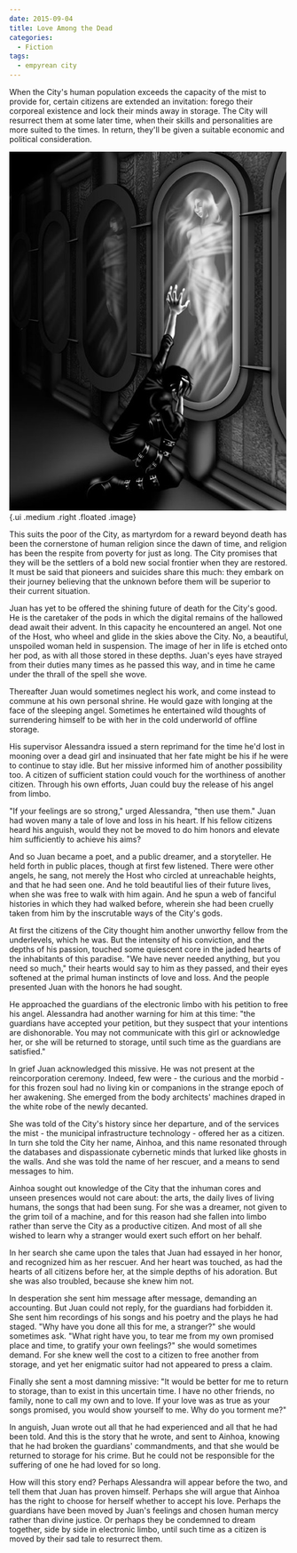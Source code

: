 ```yaml
---
date: 2015-09-04
title: Love Among the Dead
categories:
  - Fiction
tags:
  - empyrean city
---
```


When the City's human population exceeds the capacity of the mist to provide for, certain citizens are extended an invitation: forego their corporeal existence and lock their minds away in storage. The City will resurrect them at some later time, when their skills and personalities are more suited to the times. In return, they'll be given a suitable economic and political consideration.

<!-- more -->

![Love Among the Dead](/assets/art/68.jpg) {.ui .medium .right .floated .image}

This suits the poor of the City, as martyrdom for a reward beyond death has been the cornerstone of human religion since the dawn of time, and religion has been the respite from poverty for just as long. The City promises that they will be the settlers of a bold new social frontier when they are restored. It must be said that pioneers and suicides share this much: they embark on their journey believing that the unknown before them will be superior to their current situation.

Juan has yet to be offered the shining future of death for the City's good. He is the caretaker of the pods in which the digital remains of the hallowed dead await their advent. In this capacity he encountered an angel. Not one of the Host, who wheel and glide in the skies above the City. No, a beautiful, unspoiled woman held in suspension. The image of her in life is etched onto her pod, as with all those stored in these depths. Juan's eyes have strayed from their duties many times as he passed this way, and in time he came under the thrall of the spell she wove.

Thereafter Juan would sometimes neglect his work, and come instead to commune at his own personal shrine. He would gaze with longing at the face of the sleeping angel. Sometimes he entertained wild thoughts of surrendering himself to be with her in the cold underworld of offline storage.

His supervisor Alessandra issued a stern reprimand for the time he'd lost in mooning over a dead girl and insinuated that her fate might be his if he were to continue to stay idle. But her missive informed him of another possibility too. A citizen of sufficient station could vouch for the worthiness of another citizen. Through his own efforts, Juan could buy the release of his angel from limbo.

"If your feelings are so strong," urged Alessandra, "then use them." Juan had woven many a tale of love and loss in his heart. If his fellow citizens heard his anguish, would they not be moved to do him honors and elevate him sufficiently to achieve his aims?

And so Juan became a poet, and a public dreamer, and a storyteller. He held forth in public places, though at first few listened. There were other angels, he sang, not merely the Host who circled at unreachable heights, and that he had seen one. And he told beautiful lies of their future lives, when she was free to walk with him again. And he spun a web of fanciful histories in which they had walked before, wherein she had been cruelly taken from him by the inscrutable ways of the City's gods.

At first the citizens of the City thought him another unworthy fellow from the underlevels, which he was. But the intensity of his conviction, and the depths of his passion, touched some quiescent core in the jaded hearts of the inhabitants of this paradise. "We have never needed anything, but you need so much," their hearts would say to him as they passed, and their eyes softened at the primal human instincts of love and loss. And the people presented Juan with the honors he had sought.

He approached the guardians of the electronic limbo with his petition to free his angel. Alessandra had another warning for him at this time: "the guardians have accepted your petition, but they suspect that your intentions are dishonorable. You may not communicate with this girl or acknowledge her, or she will be returned to storage, until such time as the guardians are satisfied."

In grief Juan acknowledged this missive. He was not present at the reincorporation ceremony. Indeed, few were - the curious and the morbid - for this frozen soul had no living kin or companions in the strange epoch of her awakening. She emerged from the body architects' machines draped in the white robe of the newly decanted.

She was told of the City's history since her departure, and of the services the mist - the municipal infrastructure technology - offered her as a citizen. In turn she told the City her name, Ainhoa, and this name resonated through the databases and dispassionate cybernetic minds that lurked like ghosts in the walls. And she was told the name of her rescuer, and a means to send messages to him.

Ainhoa sought out knowledge of the City that the inhuman cores and unseen presences would not care about: the arts, the daily lives of living humans, the songs that had been sung. For she was a dreamer, not given to the grim toil of a machine, and for this reason had she fallen into limbo rather than serve the City as a productive citizen. And most of all she wished to learn why a stranger would exert such effort on her behalf.

In her search she came upon the tales that Juan had essayed in her honor, and recognized him as her rescuer. And her heart was touched, as had the hearts of all citizens before her, at the simple depths of his adoration. But she was also troubled, because she knew him not.

In desperation she sent him message after message, demanding an accounting. But Juan could not reply, for the guardians had forbidden it. She sent him recordings of his songs and his poetry and the plays he had staged. "Why have you done all this for me, a stranger?" she would sometimes ask. "What right have you, to tear me from my own promised place and time, to gratify your own feelings?" she would sometimes demand. For she knew well the cost to a citizen to free another from storage, and yet her enigmatic suitor had not appeared to press a claim.

Finally she sent a most damning missive: "It would be better for me to return to storage, than to exist in this uncertain time. I have no other friends, no family, none to call my own and to love. If your love was as true as your songs promised, you would show yourself to me. Why do you torment me?"

In anguish, Juan wrote out all that he had experienced and all that he had been told. And this is the story that he wrote, and sent to Ainhoa, knowing that he had broken the guardians' commandments, and that she would be returned to storage for his crime. But he could not be responsible for the suffering of one he had loved for so long.

How will this story end? Perhaps Alessandra will appear before the two, and tell them that Juan has proven himself. Perhaps she will argue that Ainhoa has the right to choose for herself whether to accept his love. Perhaps the guardians have been moved by Juan's feelings and chosen human mercy rather than divine justice. Or perhaps they be condemned to dream together, side by side in electronic limbo, until such time as a citizen is moved by their sad tale to resurrect them.
